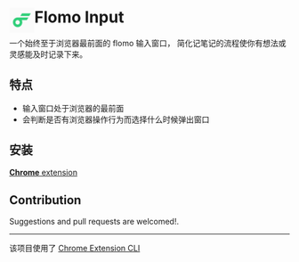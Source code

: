 # <img src="public/icons/icon_48.png" width="45" align="left"> Flomo Input

一个始终至于浏览器最前面的 flomo 输入窗口， 简化记笔记的流程使你有想法或灵感能及时记录下来。

## 特点

- 输入窗口处于浏览器的最前面
- 会判断是否有浏览器操作行为而选择什么时候弹出窗口

## 安装

[**Chrome** extension]()

## Contribution

Suggestions and pull requests are welcomed!.

---

该项目使用了 [Chrome Extension CLI](https://github.com/dutiyesh/chrome-extension-cli)


